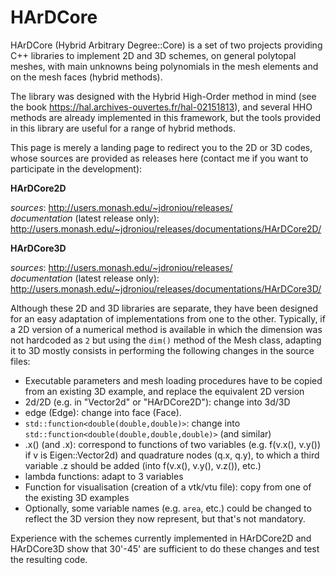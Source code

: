 # HArDCore

HArDCore (Hybrid Arbitrary Degree::Core) is a set of two projects providing C++ libraries to implement 2D and 3D schemes, on general polytopal meshes, with main unknowns being polynomials in the mesh elements and on the mesh faces (hybrid methods).

The library was designed with the Hybrid High-Order method in mind (see the book https://hal.archives-ouvertes.fr/hal-02151813), and several HHO methods are already implemented in this framework, but the tools provided in this library are useful for a range of hybrid methods.

This page is merely a landing page to redirect you to the 2D or 3D codes, whose sources are provided as releases here (contact me if you want to participate in the development):

**HArDCore2D**

*sources*: http://users.monash.edu/~jdroniou/releases/ <br>
*documentation* (latest release only): http://users.monash.edu/~jdroniou/releases/documentations/HArDCore2D/

**HArDCore3D**

*sources*: http://users.monash.edu/~jdroniou/releases/<br>
*documentation* (latest release only): http://users.monash.edu/~jdroniou/releases/documentations/HArDCore3D/


Although these 2D and 3D libraries are separate, they have been designed for an easy adaptation of implementations from one to the other. Typically, if a 2D version of a numerical method is available in which the dimension was not hardcoded as `2` but using the `dim()` method of the Mesh class, adapting it to 3D mostly consists in performing the following changes in the source files:

- Executable parameters and mesh loading procedures have to be copied from an existing 3D example, and replace the equivalent 2D version
- 2d/2D (e.g. in "Vector2d" or "HArDCore2D"): change into 3d/3D
- edge (Edge): change into face (Face).
- `std::function<double(double,double)>`: change into `std::function<double(double,double,double)>` (and similar)
- .x() (and .x): correspond to functions of two variables (e.g. f(v.x(), v.y()) if v is Eigen::Vector2d) and quadrature nodes
(q.x, q.y), to which a third variable .z should be added (into f(v.x(), v.y(), v.z()), etc.)
- lambda functions: adapt to 3 variables
- Function for visualisation (creation of a vtk/vtu file): copy from one of the existing 3D examples
- Optionally, some variable names (e.g. `area`, etc.) could be changed to reflect the 3D version they now represent, but that's not mandatory.

Experience with the schemes currently implemented in HArDCore2D and HArDCore3D show that 30'-45' are sufficient to do these changes and test the resulting code.


